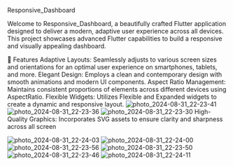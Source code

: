 Responsive_Dashboard

Welcome to Responsive_Dashboard, a beautifully crafted Flutter application designed to deliver a modern, adaptive user experience across all devices. This project showcases advanced Flutter capabilities to build a responsive and visually appealing dashboard.

🌟 Features
Adaptive Layouts: Seamlessly adjusts to various screen sizes and orientations for an optimal user experience on smartphones, tablets, and more.
Elegant Design: Employs a clean and contemporary design with smooth animations and modern UI components.
Aspect Ratio Management: Maintains consistent proportions of elements across different devices using AspectRatio.
Flexible Widgets: Utilizes Flexible and Expanded widgets to create a dynamic and responsive layout.
![photo_2024-08-31_22-23-41](https://github.com/user-attachments/assets/aa9b8ebb-7b33-485e-b870-52cb50db90d9)
![photo_2024-08-31_22-23-36](https://github.com/user-attachments/assets/14581f6b-fc44-4e43-aa6c-1040a58ec53e)
![photo_2024-08-31_22-23-30](https://github.com/user-attachments/assets/01556672-2b40-4ae5-aadb-36c4978f77cc)
High-Quality Graphics: Incorporates SVG assets to ensure clarity and sharpness across all screen


![photo_2024-08-31_22-24-03](https://github.com/user-attachments/assets/d4ddaf6e-888a-4b47-a1f6-312787e162ab)
![photo_2024-08-31_22-24-00](https://github.com/user-attachments/assets/9870054a-bae5-42c1-b0a5-25a505b3b546)
![photo_2024-08-31_22-23-56](https://github.com/user-attachments/assets/247cfae7-60eb-4978-8be1-3c08819cfad7)
![photo_2024-08-31_22-23-50](https://github.com/user-attachments/assets/30a25b83-d1a1-47cb-9ee0-b0faeb564532)
![photo_2024-08-31_22-23-46](https://github.com/user-attachments/assets/4075a7b6-54f0-48ed-b14f-b7c5e88d7716)
![photo_2024-08-31_22-24-11](https://github.com/user-attachments/assets/13ba0c77-d817-4fed-a7e8-647b493e78c1)
